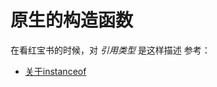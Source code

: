# 原生的构造函数

在看红宝书的时候，对 *引用类型* 是这样描述
参考：
- [关于instanceof](https://stackoverflow.com/questions/23622695/why-in-javascript-both-object-instanceof-function-and-function-instanceof-obj)